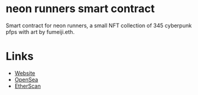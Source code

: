 # neon runners smart contract

Smart contract for neon runners, a small NFT collection of 345 cyberpunk pfps with art by fumeiji.eth.

# Links

* [Website](https://neonrunners.xyz)
* [OpenSea](https://opensea.io/collection/neon-runners)
* [EtherScan](https://etherscan.io/address/0x82f2b7599ecd534c3e2ccf160f2f090bc483f5aa)